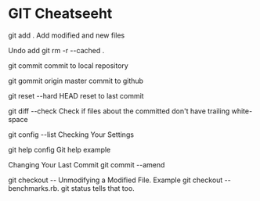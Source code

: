 GIT Cheatseeht
==============

git add .
Add modified and new files

Undo add
git rm -r --cached .

git commit
commit to local repository

git gommit origin master
commit to github

git reset --hard HEAD
reset to last commit

git diff --check
Check if files about the committed don't have trailing white-space

git config --list
Checking Your Settings

git help config
Git help example

Changing Your Last Commit
git commit --amend

git checkout -- <file>
Unmodifying a Modified File. Example git checkout -- benchmarks.rb. git status tells that too.